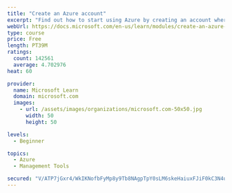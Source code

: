 ```yaml
---
title: "Create an Azure account"
excerpt: "Find out how to start using Azure by creating an account where you’ll see services and personal settings for identity, billing, and preferences."
webUrl: https://docs.microsoft.com/en-us/learn/modules/create-an-azure-account/
type: course
price: Free
length: PT39M
ratings:
  count: 142561
  average: 4.702976
heat: 60

provider:
  name: Microsoft Learn
  domain: microsoft.com
  images:
    - url: /assets/images/organizations/microsoft.com-50x50.jpg
      width: 50
      height: 50

levels:
  - Beginner

topics:
  - Azure
  - Management Tools

secured: "V/ATP7jGxr4/WkIKNofbFyMp8y9Tb8NAgpTpY0sLM6skeHaiuxFJiF0kC3N4uzCP1MkUS7/6AI5VOEJHlJ+KD5cccdhRW6yc3H/Jinaai21eQrHWxf9JAsTQ2nUYOQOaBhDjZrYT/gg8Aq4imoTIX6FNrjqNFIFPA0ku21aLk8HowViHnuglKxMY1j1yajHNBjJtCK9F2xX+Yk9f4l39vxxzm9/WjtBp+0e1X3HI0s0zlKTYAFeqWPk7hGfcwRveMDeGPJwgmvrL/e+c/9h8LuXsiTr7D6/rcc38js3Z5kBsnApFFhVrQykEYbaWRlIcCD3OLs176JL2yxLJHxk82JqWVCKNcbWiHy9Q1acxK9s5IxuiDtyMuoXXxpU1oYeOOovDLiTjTBI5HOOtZLyAm0DIULaGqg6b5dQqiNt0e8yIug1tP4+qxuWGdksbrgEn;HGja6zhwK8Mcxr32hqLopw=="
---
```


